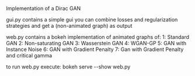 Implementation of a Dirac GAN

gui.py contains a simple gui you can combine losses and regularization strategies and get a (non-animated graph) as output

web.py contains a bokeh implementation of animated graphs of: 1: Standard GAN 2: Non-saturating GAN 3: Wasserstein GAN 4: WGAN-GP 5: GAN with Instance Noise 6: GAN with Gradient Penalty 7: Gan with Gradient Penalty and critical gamma

to run web.py execute: bokeh serve --show web.py
